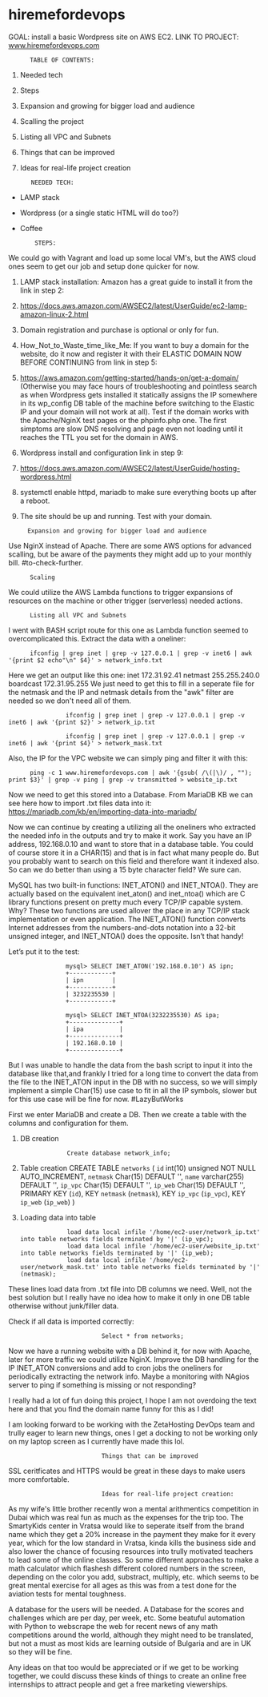 # hiremefordevops

GOAL: install a basic Wordpress site on AWS EC2.
LINK TO PROJECT: www.hiremefordevops.com

          TABLE OF CONTENTS:
1. Needed tech
2. Steps
3. Expansion and growing for bigger load and audience
4. Scalling the project
5. Listing all VPC and Subnets
6. Things that can be improved
7. Ideas for real-life project creation




          NEEDED TECH:
- LAMP stack
- Wordpress (or a single static HTML will do too?)
- Coffee





          STEPS:
We could go with Vagrant and load up some local VM's, but the AWS cloud ones seem to get our job and setup done quicker for now.
1. LAMP stack installation: Amazon has a great guide to install it from the link in step 2:
2. https://docs.aws.amazon.com/AWSEC2/latest/UserGuide/ec2-lamp-amazon-linux-2.html
5. Domain registration and purchase is optional or only for fun.
6. How_Not_to_Waste_time_like_Me: If you want to buy a domain for the website, do it now and register it with their ELASTIC DOMAIN NOW BEFORE CONTINUING from link in step 5: 
7. https://aws.amazon.com/getting-started/hands-on/get-a-domain/ (Otherwise you may face hours of troubleshooting and pointless search as when Wordpress gets installed it statically assigns the IP somewhere in its wp_config DB table of the machine before switching to the Elastic IP and your domain will not work at all). Test if the domain works with the Apache/NginX test pages or the phpinfo.php one. The first simptoms are slow DNS resolving and page even not loading until it reaches the TTL you set for the domain in AWS.
8. Wordpress install and configuration link in step 9:
9. https://docs.aws.amazon.com/AWSEC2/latest/UserGuide/hosting-wordpress.html
10. systemctl enable httpd, mariadb to make sure everything boots up after a reboot.
11. The site should be up and running. Test with your domain.





          Expansion and growing for bigger load and audience
Use NginX instead of Apache. There are some AWS options for advanced scalling, but be aware of the payments they might add up to your monthly bill. #to-check-further. 





          Scaling
We could utilize the AWS Lambda functions to trigger expansions of resources on the machine or other trigger (serverless) needed actions.




          Listing all VPC and Subnets
I went with BASH script route for this one as Lambda function seemed to overcomplicated this.
Extract the data with a oneliner:

          ifconfig | grep inet | grep -v 127.0.0.1 | grep -v inet6 | awk '{print $2 echo"\n" $4}' > network_info.txt

Here we get an output like this one:
          inet 172.31.92.41 
          netmast 255.255.240.0 
          boardcast 172.31.95.255
We just need to get this to fill in a seperate file for the netmask and the IP and netmask details from the "awk" filter are needed so we don't need all of them.

                    ifconfig | grep inet | grep -v 127.0.0.1 | grep -v inet6 | awk '{print $2}' > network_ip.txt
                    
                    ifconfig | grep inet | grep -v 127.0.0.1 | grep -v inet6 | awk '{print $4}' > network_mask.txt

Also, the IP for the VPC website we can simply ping and filter it with this:

          ping -c 1 www.hiremefordevops.com | awk '{gsub( /\(|\)/ , ""); print $3}' | grep -v ping | grep -v transmitted > website_ip.txt
          
Now we need to get this stored into a Database. From MariaDB KB we can see here how to import .txt files data into it:
https://mariadb.com/kb/en/importing-data-into-mariadb/

Now we can continue by creating a utilizing all the oneliners who extracted the needed info in the outputs and try to make it work.
Say you have an IP address, 192.168.0.10 and want to store that in a database table. You could of course store it in a CHAR(15) and that is in fact what many people do. But you probably want to search on this field and therefore want it indexed also. So can we do better than using a 15 byte character field? We sure can.

MySQL has two built-in functions: INET_ATON() and INET_NTOA(). They are actually based on the equivalent inet_aton() and inet_ntoa() which are C library functions present on pretty much every TCP/IP capable system. Why? These two functions are used allover the place in any TCP/IP stack implementation or even application.
The INET_ATON() function converts Internet addresses from the numbers-and-dots notation into a 32-bit unsigned integer, and INET_NTOA() does the opposite. Isn’t that handy!

Let’s put it to the test:

                    mysql> SELECT INET_ATON('192.168.0.10') AS ipn;
                    +------------+
                    | ipn        |
                    +------------+
                    | 3232235530 |
                    +------------+

                    mysql> SELECT INET_NTOA(3232235530) AS ipa;
                    +--------------+
                    | ipa          |
                    +--------------+
                    | 192.168.0.10 |
                    +--------------+

But I was unable to handle the data from the bash script to input it into the database like that,and frankly I tried for a long time to convert the data from the file to the INET_ATON input in the DB with no success, so we will simply implement a simple Char(15) use case to fit in all the IP symbols, slower but for this use case will be fine for now. #LazyButWorks

First we enter MariaDB and create a DB. Then we create a table with the columns and configuration for them.
1. DB creation

                    Create database network_info;
3. Table creation
                    CREATE TABLE `networks` (
                    `id` int(10) unsigned NOT NULL AUTO_INCREMENT,
                    `netmask` Char(15) DEFAULT '',
                    `name` varchar(255) DEFAULT '',
                    `ip_vpc` Char(15) DEFAULT '',
                    `ip_web` Char(15) DEFAULT '',
                    PRIMARY KEY (`id`),
                    KEY `netmask` (`netmask`),
                    KEY `ip_vpc` (`ip_vpc`),
                    KEY `ip_web` (`ip_web`)
                    )

3. Loading data into table

                    load data local infile '/home/ec2-user/network_ip.txt' into table networks fields terminated by '|' (ip_vpc);
                    load data local infile '/home/ec2-user/website_ip.txt' into table networks fields terminated by '|' (ip_web);
                    load data local infile '/home/ec2-user/network_mask.txt' into table networks fields terminated by '|' (netmask);


These lines load data from .txt file into DB columns we need. Well, not the best solution but I really have no idea how to make it only in one DB table otherwise without junk/filler data.

Check if all data is imported correctly:

                              Select * from networks;

Now we have a running website with a DB behind it, for now with Apache, later for more traffic we could utilize NginX. Improve the DB handling for the IP INET_ATON conversions and add to cron jobs the oneliners for periodically extracting the network info. Maybe a monitoring with NAgios server to ping if something is missing or not responding?

I really had a lot of fun doing this project, I hope I am not overdoing the text here and that you find the domain name funny for this as I did!

I am looking forward to be working with the ZetaHosting DevOps team and trully eager to learn new things, ones I get a docking to not be working only on my laptop screen as I currently have made this lol.

                              Things that can be improved
SSL ceritficates and HTTPS would be great in these days to make users more comfortable. 


                              Ideas for real-life project creation:
As my wife's little brother recently won a mental arithmentics competition in Dubai which was real fun as much as the expenses for the trip too. The SmartyKids center in Vratsa would like to seperate itself from the brand name which they get a 20% increase in the payment they make for it every year, which for the low standard in Vratsa, kinda kills the business side and also lower the chance of focusing resources into trully motivated teachers to lead some of the online classes.
So some different approaches to make a math calculator which flashesh different colored numbers in the screen, depending on the color you add, substract, multiply, etc. which seems to be great mental exercise for all ages as this was from a test done for the aviation tests for mental toughness.

A database for the users will be needed. A Database for the scores and challenges which are per day, per week, etc.
Some beatuful automation with Python to webscrape the web for recent news of any math competitions around the world, although they might need to be translated, but not a must as most kids are learning outside of Bulgaria and are in UK so they will be fine.

Any ideas on that too would be appreciated or if we get to be working together, we could discuss these kinds of things to create an online free internships to attract people and get a free marketing viewerships.
